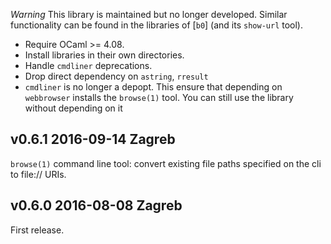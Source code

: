
*Warning* This library is maintained but no longer developed.  Similar
functionality can be found in the libraries of [`b0`] (and its
`show-url` tool).

- Require OCaml >= 4.08.
- Install libraries in their own directories.
- Handle `cmdliner` deprecations.
- Drop direct dependency on `astring`, `rresult`
- `cmdliner` is no longer a depopt. This ensure that depending on
  `webbrowser` installs the `browse(1)` tool. You can still use the
  library without depending on it
  
v0.6.1 2016-09-14 Zagreb
------------------------

`browse(1)` command line tool: convert existing file paths
specified on the cli to file:// URIs.

v0.6.0 2016-08-08 Zagreb
-------------------------

First release. 
